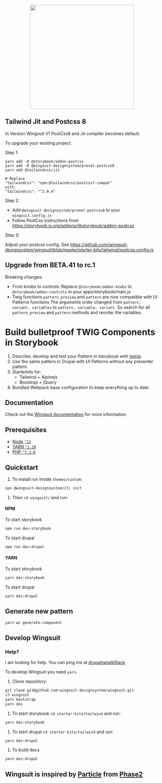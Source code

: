 <p align="center">
<img src="https://github.com/wingsuit-designsystem/wingsuit/raw/master/images/wsuit-logo-stacked.svg" width="340px">
</p>

## Tailwind Jit and Postcss 8
In Version`Wingsuit V1 PostCss8 and Jit compiler becomes default. 

To upgrade your existing project:

Step 1:
```
yarn add -D @storybook/addon-postcss
yarn add -D @wingsuit-designsystem/preset-postcss8
yarn add @tailwindcss/jit

# Replace
"tailwindcss": "npm:@tailwindcss/postcss7-compat"
with:
"tailwindcss": "^2.0.4"

```
Step 2:
* Add `@wingsuit-designsystem/preset-postcss8` to your `wingsuit.config.js`
* Follow PostCss instructions from https://storybook.js.org/addons/@storybook/addon-postcss

Step 3:

Adjust your postcss config. See https://github.com/wingsuit-designsystem/wingsuit/blob/master/starter-kits/tailwind/postcss.config.js
## Upgrade from BETA.41 to rc.1

Breaking changes:
* From knobs to controls: 
Replace `@storybook/addon-knobs` to `@storybook/addon-controls` in your apps/storybook/main.js
* Twig functions `pattern_preview` and `pattern` are now compatible with UI Patterns functions
The arguments order changed from `pattern, variant, variables` to `pattern, variable, variant`.
So search for all `pattern_preview` and `pattern` methods and reorder the variables.

# Build bulletproof TWIG Components in Storybook

1.  Describe, develop and test your Pattern in storybook with [twing](https://www.npmjs.com/package/twing).
1.  Use the same pattern in Drupal with UI Patterns without any presenter pattern
1.  Starterkits for:
    *  Tailwind + Alpinejs
    *  Boostrap + jQuery
1.  Bundled Webpack base configuration to keep everything up to date.

## Documentation
Check out the <a href="https://wingsuit-designsystem.github.io/">Wingsuit documentation</a> for more information.
## Prerequisites

- [Node `^12`](https://nodejs.org)
- [YARN `^1.19`](https://yarnpkg.com/)
- [PHP `^7.3.0`](https://php.net)


## Quickstart

1. To install run inside `themes/custom`:

```bash
npx @wingsuit-designsystem/cli init
```

1. Then `cd wingsuit/` and run:

#### NPM
To start storybook
```bash
npm run dev:storybook
```
To start drupal
```bash
npm run dev:drupal
```
#### YARN
To start storybook
```bash
yarn dev:storybook
```
To start drupal
```bash
yarn dev:drupal
```
## Generate new pattern
```bash
yarn ws generate-component
```
## Develop Wingsuit

### Help?
I am looking for help. You can ping me at [drupaltwig@Slack](https://drupaltwig.slack.com)    

To develop Wingsuit you need `yarn`.
1. Clone repository:

```bash
git clone git@github.com:wingsuit-designsystem/wingsuit.git
cd wingsuit
yarn bootstrap
yarn dev
```

1. To start storybook `cd starter-kits/tailwind` and run:

```bash
yarn dev:storybook
```

1. To start drupal `cd starter-kits/tailwind` and run:

```bash
yarn dev:drupal
```

1. To build docs
```bash
yarn dev:drupal
```

## Wingsuit is inspired by [Particle](https://github.com/phase2/particle) from [Phase2](https://www.phase2technology.com/)

